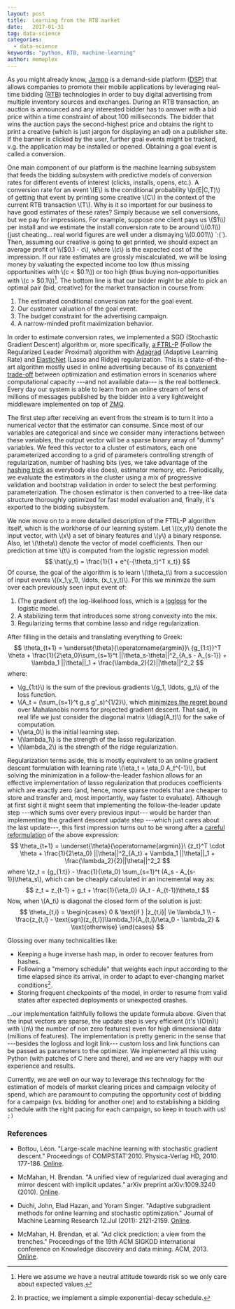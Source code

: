 ```yaml
---
layout: post
title:  Learning from the RTB market
date:   2017-01-31
tag: data-science
categories:
  - data-science
keywords: "python, RTB, machine-learning"
author: memeplex
---
```


As you might already know, [Jampp][jampp] is a demand-side platform ([DSP][dsp])
that allows companies to promote their mobile applications by leveraging
real-time bidding ([RTB][rtb]) technologies in order to buy digital advertising
from multiple inventory sources and exchanges. During an RTB transaction, an
auction is announced and any interested bidder has to answer with a bid price
within a time constraint of about 100 milliseconds. The bidder that wins the
auction pays the second-highest price and obtains the right to print a creative
(which is just jargon for displaying an ad) on a publisher site. If the banner
is clicked by the user, further goal events might be tracked, v.g. the
application may be installed or opened. Obtaining a goal event is called a
conversion.

One main component of our platform is the machine learning subsystem that feeds
the bidding subsystem with predictive models of conversion rates for different
events of interest (clicks, installs, opens, etc.). A conversion rate for an
event \\(E\\) is the conditional probability \\(p(E|C,T)\\) of getting that
event by printing some creative \\(C\\) in the context of the current RTB
transaction \\(T\\). Why is it so important for our business to have good
estimates of these rates? Simply because we sell conversions, but we pay for
impressions. For example, suppose one client pays us \\($1\\) per install and
we estimate the install conversion rate to be around \\(0.1\\) (just cheating...
real world figures are well under a dismaying \\(0.001\\) `:(`). Then, assuming
our creative is going to get printed, we should expect an average profit of
\\($0.1 - c\\), where \\(c\\) is the expected cost of the impression. If our
rate estimates are grossly miscalculated, we will be losing money by valuating
the expected income too low (thus missing opportunities with \\(c < $0.1\\)) or
too high (thus buying non-opportunities with \\(c > $0.1\\))[^risk]. The bottom
line is that our bidder might be able to pick an optimal pair (bid, creative)
for the market transaction in course from:

1. The estimated conditional conversion rate for the goal event.
2. Our customer valuation of the goal event.
3. The budget constraint for the advertising campaign.
4. A narrow-minded profit maximization behavior.

In order to estimate conversion rates, we implemented a SGD (Stochastic
Gradient Descent) algorithm or, more specifically, [a FTRL-P][ftrlp] (Follow the
Regularized Leader Proximal) algorithm with [Adagrad][adagrad] (Adaptive
Learning Rate) and [ElasticNet][enet] (Lasso and Ridge) regularization. This is
a state-of-the-art algorithm mostly used in online advertising because of its
[convenient trade-off][sgd] between optimization and estimation errors in
scenarios where computational capacity ---and not available data--- is the
real bottleneck. Every day our system is able to learn from an online stream of
tens of millions of messages published by the bidder into a very
lightweight middleware implemented on top of [ZMQ][zmq].

The first step after receiving an event from the stream is to turn it into a
numerical vector that the estimator can consume. Since most of our variables are
categorical and since we consider many interactions between these variables, the
output vector will be a sparse binary array of "dummy" variables. We feed this
vector to a cluster of estimators, each one parameterized according to a grid of
parameters controlling strength of regularization, number of hashing bits (yes,
we take advantage of the [hashing trick][trick] as everybody else does),
estimator memory, etc. Periodically, we evaluate the estimators in the cluster
using a mix of progressive validation and bootstrap validation in order to
select the best performing parameterization. The chosen estimator is then
converted to a tree-like data structure thoroughly optimized for fast model
evaluation and, finally, it's exported to the bidding subsystem.

We now move on to a more detailed description of the FTRL-P algorithm itself,
which is the workhorse of our learning system. Let \\((x,y)\\) denote the input
vector, with \\(x\\) a set of binary features and \\(y\\) a binary response.
Also, let \\(\theta\\) denote the vector of model coefficients. Then our
prediction at time \\(t\\) is computed from the logistic regression model:
$$
\hat{y_t} = \frac{1}{1 + e^{-{\theta_t}^T x_t}}
$$
Of course, the goal of the algorithm is to learn \\(\theta_t\\) from
a succession of input events \\((x_1,y_1), \ldots, (x_t,y_t)\\). For this
we minimize the sum over each previously seen input event of:

1. (The gradient of) the log-likelihood loss, which is a [logloss][] for the
logistic model.
2. A stabilizing term that introduces some strong convexity into the mix.
3. Regularizing terms that combine lasso and ridge regularization.

After filling in the details and translating everything to Greek:
$$
\theta_{t+1} = \underset{\theta}{\operatorname{argmin}}\ 
{g_{1:t}}^T \theta +
\frac{1}{2\eta_0}\sum_{s=1}^t ||\theta_s-\theta||^2_{A_s - A_{s-1}} +
\lambda_1 ||\theta||_1 + \frac{\lambda_2}{2}||\theta||^2_2
$$
where:

* \\(g_{1:t}\\) is the sum of the previous gradients \\(g_1, \ldots, g_t\\) of
  the loss function.
* \\(A_t = (\sum_{s=1}^t g_s g'_s)^{1/2}\\), which
  [minimizes the regret bound][minregret] over Mahalanobis norms for projected
  gradient descent. That said, in real life we just consider the diagonal matrix
  \\(diag(A_t)\\) for the sake of computation.
* \\(\eta_0\\) is the initial learning step.
* \\(\lambda_1\\) is the strength of the lasso regularization.
* \\(\lambda_2\\) is the strength of the ridge regularization.

Regularization terms aside, this is mostly equivalent to an online gradient
descent formulation with learning rate \\(\eta_t = \eta_0 A_t^{-1}\\), but
solving the minimization in a follow-the-leader fashion allows for an effective
implementation of lasso regularization that produces coefficients which are
exactly zero (and, hence, more sparse models that are cheaper to store and
transfer and, most importantly, way faster to evaluate). Although at first sight
it might seem that implementing the follow-the-leader update step ---which sums
over every previous input--- would be harder than implementing the gradient
descent update step ---which just cares about the last update---, this first
impression turns out to be wrong after a [careful reformulation][trenches] of
the above expression:
$$
\theta_{t+1} = \underset{\theta}{\operatorname{argmin}}\ 
{z_t}^T \cdot \theta +
\frac{1}{2\eta_0} ||\theta||^2_{A_t} +
\lambda_1 ||\theta||_1 + \frac{\lambda_2}{2}||\theta||^2_2
$$
where \\(z_t = {g_{1:t}} - \frac{1}{\eta_0} \sum_{s=1}^t (A_s -
A_{s-1})\theta_s\\), which can be cheaply calculated in an incremental way as:
$$
z_t = z_{t-1} + g_t + \frac{1}{\eta_0} (A_t - A_{t-1})\theta_t
$$
Now, when \\(A_t\\) is diagonal the closed form of the solution is just:
$$
\theta_{t,i} =
\begin{cases}
0 & \text{if } |z_{t,i}| \le \lambda_1 \\
-\frac{z_{t,i} - \text{sgn}(z_{t,i})\lambda_1}{A_{t,i}/\eta_0 - \lambda_2} & \text{otherwise}
\end{cases}
$$

Glossing over many technicalities like:

* Keeping a huge inverse hash map, in order to recover features from hashes.
* Following a "memory schedule" that weights each input according to the time
  elapsed since its arrival, in order to adapt to ever-changing market
  conditions[^decay].
* Storing frequent checkpoints of the model, in order to resume from valid
  states after expected deployments or unexpected crashes.

...our implementation faithfully follows the update formula above. Given that
the input vectors are sparse, the update step is very efficient (it's \\(O(n)\\)
with \\(n\\) the number of non zero features) even for high dimensional data
(millions of features). The implementation is pretty generic in the sense that
---besides the logloss and logit link--- custom loss and link functions can be
passed as parameters to the optimizer. We implemented all this using Python
(with patches of C here and there), and we are very happy with our experience
and results.

Currently, we are well on our way to leverage this technology for the estimation
of models of market clearing prices and campaign velocity of spend, which are
paramount to computing the opportunity cost of bidding for a campaign (vs.
bidding for another one) and to establishing a bidding schedule with the right
pacing for each campaign, so keep in touch with us! `;)`

### References

- Bottou, Léon. "Large-scale machine learning with stochastic gradient descent."
  Proceedings of COMPSTAT'2010. Physica-Verlag HD, 2010. 177-186.
  [Online][sgd].

- McMahan, H. Brendan. "A unified view of regularized dual averaging and mirror
  descent with implicit updates." arXiv preprint arXiv:1009.3240 (2010).
  [Online][ftrlp].

- Duchi, John, Elad Hazan, and Yoram Singer. "Adaptive subgradient methods for
  online learning and stochastic optimization." Journal of Machine Learning
  Research 12.Jul (2011): 2121-2159.
  [Online][adagrad].

- McMahan, H. Brendan, et al. "Ad click prediction: a view from the trenches."
  Proceedings of the 19th ACM SIGKDD international conference on Knowledge
  discovery and data mining. ACM, 2013.
  [Online][trenches].

[jampp]: http://jampp.com/

[sgd]: http://leon.bottou.org/publications/pdf/compstat-2010.pdf

[ftrlp]: http://www.jmlr.org/proceedings/papers/v15/mcmahan11b/mcmahan11b.pdf

[adagrad]: http://www.jmlr.org/papers/volume12/duchi11a/duchi11a.pdf

[enet]: https://en.wikipedia.org/wiki/Elastic_net_regularization

[zmq]: http://zeromq.org/

[trick]: https://en.wikipedia.org/wiki/Feature_hashing

[trenches]: https://www.eecs.tufts.edu/~dsculley/papers/ad-click-prediction.pdf

[rtb]: https://en.wikipedia.org/wiki/Real-time_bidding

[dsp]: https://en.wikipedia.org/wiki/Demand-side_platform

[logloss]: https://www.kaggle.com/wiki/LogarithmicLoss

[minregret]: https://courses.cs.washington.edu/courses/cse547/16sp/slides/adagrad.pdf

[^risk]: Here we assume we have a neutral attitude towards risk so we only care
  about expected values.

[^decay]: In practice, we implement a simple exponential-decay schedule.
